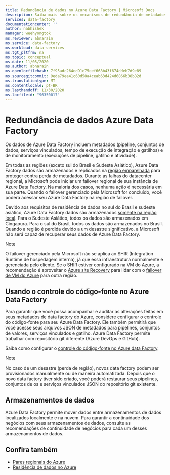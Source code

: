 ```yaml
---
title: Redundância de dados no Azure Data Factory | Microsoft Docs
description: Saiba mais sobre os mecanismos de redundância de metadados no Azure Data Factory
services: data-factory
documentationcenter: ''
author: nabhishek
manager: weehyongtok
ms.reviewer: abnarain
ms.service: data-factory
ms.workload: data-services
ms.tgt_pltfrm: na
ms.topic: conceptual
ms.date: 11/05/2020
ms.author: abnarain
ms.openlocfilehash: 7f95adc264ed91e75eef668b43f674ddeb7d9e89
ms.sourcegitcommit: 9eda79ea41c60d58a4ceab63d424d6866b38b82d
ms.translationtype: MT
ms.contentlocale: pt-BR
ms.lasthandoff: 11/30/2020
ms.locfileid: "96350017"
---
```

# <a name="azure-data-factory-data-redundancy"></a>**Redundância de dados Azure Data Factory**

Os dados de Azure Data Factory incluem metadados (pipeline, conjuntos de dados, serviços vinculados, tempo de execução de integração e gatilhos) e de monitoramento (execuções de pipeline, gatilho e atividade). 

Em todas as regiões (exceto sul do Brasil e Sudeste Asiático), Azure Data Factory dados são armazenados e replicados na [região emparelhada](../best-practices-availability-paired-regions.md#azure-regional-pairs) para proteger contra perda de metadados. Durante as falhas do datacenter regional, a Microsoft pode iniciar um failover regional de sua instância de Azure Data Factory. Na maioria dos casos, nenhuma ação é necessária em sua parte. Quando o failover gerenciado pela Microsoft for concluído, você poderá acessar seu Azure Data Factory na região de failover. 

Devido aos requisitos de residência de dados no sul do Brasil e sudeste asiático, Azure Data Factory dados são armazenados [somente na região local](../storage/common/storage-redundancy.md#locally-redundant-storage). Para o Sudeste Asiático, todos os dados são armazenados em Cingapura. Para o sul do Brasil, todos os dados são armazenados no Brasil. Quando a região é perdida devido a um desastre significativo, a Microsoft não será capaz de recuperar seus dados de Azure Data Factory.  

> [!NOTE]
> O failover gerenciado pela Microsoft não se aplica ao SHIR (Integration Runtime de hospedagem interna), já que essa infraestrutura normalmente é gerenciada pelo cliente. Se o SHIR estiver configurado na VM do Azure, a recomendação é aproveitar o [Azure site Recovery](../site-recovery/site-recovery-overview.md) para lidar com o [failover de VM do Azure](../site-recovery/azure-to-azure-architecture.md) para outra região.



## <a name="using-source-control-in-azure-data-factory"></a>**Usando o controle do código-fonte no Azure Data Factory**

Para garantir que você possa acompanhar e auditar as alterações feitas em seus metadados de data factory do Azure, considere configurar o controle do código-fonte para seu Azure Data Factory. Ele também permitirá que você acesse seus arquivos JSON de metadados para pipelines, conjuntos de valores, serviços vinculados e gatilho. Azure Data Factory permite trabalhar com repositório git diferente (Azure DevOps e GitHub). 

 Saiba como configurar o [controle do código-fonte no Azure data Factory](./source-control.md). 

> [!NOTE]
> No caso de um desastre (perda de região), novos data factory podem ser provisionados manualmente ou de maneira automatizada. Depois que o novo data factory tiver sido criado, você poderá restaurar seus pipelines, conjuntos de os e serviços vinculados JSON do repositório git existente. 



## <a name="data-stores"></a>**Armazenamentos de dados**

Azure Data Factory permite mover dados entre armazenamentos de dados localizados localmente e na nuvem. Para garantir a continuidade dos negócios com seus armazenamentos de dados, consulte as recomendações de continuidade de negócios para cada um desses armazenamentos de dados. 

 

## <a name="see-also"></a>Confira também

- [Pares regionais do Azure](../best-practices-availability-paired-regions.md)
- [Residência de dados no Azure](https://azure.microsoft.com/global-infrastructure/data-residency/)